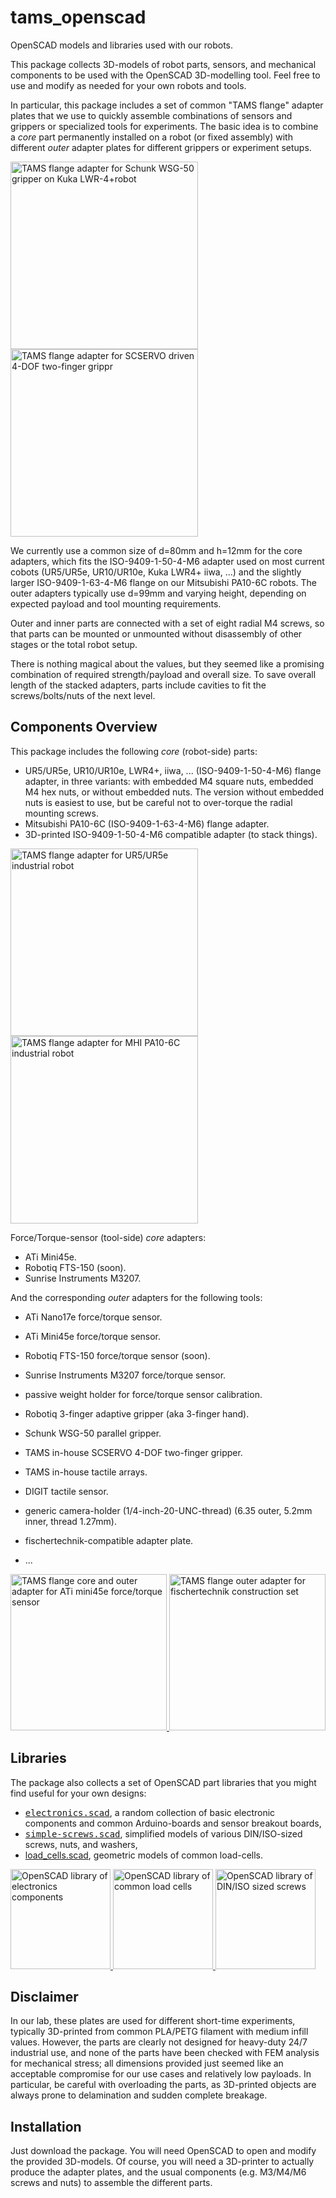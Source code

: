 # tams_openscad

OpenSCAD models and libraries used with our robots.

This package collects 3D-models of robot parts, sensors, and
mechanical components to be used with the OpenSCAD 3D-modelling tool.
Feel free to use and modify as needed for your own robots and tools.

In particular, this package includes a set of common "TAMS flange"
adapter plates that we use to quickly assemble combinations of sensors 
and grippers or specialized tools for experiments. 
The basic idea is to combine a <em>core</em> part permanently 
installed on a robot (or fixed assembly) with different <em>outer</em>
adapter plates for different grippers or experiment setups.

<a href="doc/images/tams_flange_kuka_wsg50.png">
  <img src="doc/images/tams_flange_kuka_wsg50.png" height="300" 
     alt="TAMS flange adapter for Schunk WSG-50 gripper on Kuka LWR-4+robot" />
</a>

<a href="doc/images/tams_flange_diana_gripper.png">
  <img src="doc/images/tams_flange_diana_gripper.png" height="300" 
     alt="TAMS flange adapter for SCSERVO driven 4-DOF two-finger grippr" />
</a>

We currently use a common size of d=80mm and h=12mm for the core adapters,
which fits the ISO-9409-1-50-4-M6 adapter used on most current cobots
(UR5/UR5e, UR10/UR10e, Kuka LWR4+ iiwa, ...) and the slightly larger
ISO-9409-1-63-4-M6 flange on our Mitsubishi PA10-6C robots.
The outer adapters typically use d=99mm and varying height, depending
on expected payload and tool mounting requirements.

Outer and inner parts are connected with a set of eight radial M4 screws,
so that parts can be mounted or unmounted without disassembly of other
stages or the total robot setup.

There is nothing magical about the values, but they seemed like a promising
combination of required strength/payload and overall size.
To save overall length of the stacked adapters, parts include cavities
to fit the screws/bolts/nuts of the next level.

## Components Overview

This package includes the following <em>core</em> (robot-side) parts:

- UR5/UR5e, UR10/UR10e, LWR4+, iiwa, ... (ISO-9409-1-50-4-M6) flange adapter,
  in three variants: with embedded M4 square nuts, embedded M4 hex nuts,
  or without embedded nuts. The version without embedded nuts is easiest
  to use, but be careful not to over-torque the radial mounting screws.
- Mitsubishi PA10-6C (ISO-9409-1-63-4-M6) flange adapter.
- 3D-printed ISO-9409-1-50-4-M6 compatible adapter (to stack things).

<a href="doc/images/tams_flange_ur5.png">
  <img src="doc/images/tams_flange_ur5.png" height="300"
       alt="TAMS flange adapter for UR5/UR5e industrial robot" />
</a>

<a href="doc/images/tams_flange_pa10.png">
  <img src="doc/images/tams_flange_pa10.png" height="300"
       alt="TAMS flange adapter for MHI PA10-6C industrial robot" />

</a>

Force/Torque-sensor (tool-side) <em>core</em> adapters:

- ATi Mini45e.
- Robotiq FTS-150 (soon).
- Sunrise Instruments M3207.

And the corresponding <em>outer</em> adapters for the following tools:

- ATi Nano17e force/torque sensor.
- ATi Mini45e force/torque sensor.
- Robotiq FTS-150 force/torque sensor (soon).
- Sunrise Instruments M3207 force/torque sensor.
- passive weight holder for force/torque sensor calibration.

- Robotiq 3-finger adaptive gripper (aka 3-finger hand).
- Schunk WSG-50 parallel gripper.
- TAMS in-house SCSERVO 4-DOF two-finger gripper.
- TAMS in-house tactile arrays.

- DIGIT tactile sensor.
- generic camera-holder (1/4-inch-20-UNC-thread) (6.35 outer, 5.2mm inner, thread 1.27mm).
- fischertechnik-compatible adapter plate.
- ...

<a href="doc/images/tams_flange_ati_mini45.png">
  <img src="doc/images/tams_flange_ati_mini45.png" height="250"
       alt="TAMS flange core and outer adapter for ATi mini45e force/torque sensor" />
</a>

<a href="doc/images/tams_flange_fischertechnik.png">
  <img src="doc/images/tams_flange_fischertechnik.png" height="250"
       alt="TAMS flange outer adapter for fischertechnik construction set" />
</a>


## Libraries

The package also collects a set of OpenSCAD part libraries that
you might find useful for your own designs:

- <a href="libs/electronics.scad"><tt>electronics.scad</tt></a>,
  a random collection of basic electronic components and common
  Arduino-boards and sensor breakout boards,
- <a href="libs/simple-screws.scad"><tt>simple-screws.scad</tt></a>,
  simplified models of various DIN/ISO-sized screws, nuts, and washers,
- <a href="libs/load_cells.scad"></tt>load_cells.scad</tt></a>,
  geometric models of common load-cells.

<a href="doc/images/electronics.png">
  <img src="doc/images/electronics.png" height="160"
       alt="OpenSCAD library of electronics components" />
</a>

<a href="doc/images/load_cells.png">
  <img src="doc/images/load_cells.png" height="160"
       alt="OpenSCAD library of common load cells" />
</a>

<a href="doc/images/simple_screws.png">
  <img src="doc/images/simple_screws.png" height="160"
       alt="OpenSCAD library of DIN/ISO sized screws" />
</a>


## Disclaimer 

In our lab, these plates are used for different short-time experiments,
typically 3D-printed from common PLA/PETG filament with medium infill values. 
However, the parts are clearly not designed for heavy-duty 24/7 industrial use,
and none of the parts have been checked with FEM analysis for mechanical
stress; all dimensions provided just seemed like an acceptable compromise 
for our use cases and relatively low payloads.
In particular, be careful with overloading the parts, as 3D-printed objects
are always prone to delamination and sudden complete breakage.

## Installation

Just download the package. You will need OpenSCAD to open and
modify the provided 3D-models. 
Of course, you will need a 3D-printer to actually produce the adapter plates,
and the usual components (e.g. M3/M4/M6 screws and nuts) to assemble
the different parts.

<!-- preview: grip README.md + firefox localhost:6419 -->
